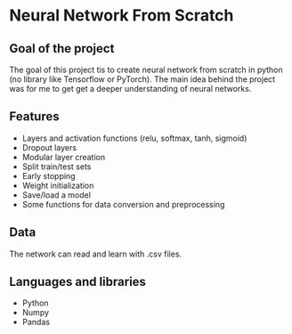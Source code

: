 # Neural Network From Scratch 

## Goal of the project
The goal of this project tis to create neural network from scratch in python (no library like Tensorflow or PyTorch). The main idea behind the project was for me to get get a deeper understanding of neural networks.

## Features
- Layers and activation functions (relu, softmax, tanh, sigmoid)
- Dropout layers
- Modular layer creation
- Split train/test sets
- Early stopping
- Weight initialization
- Save/load a model
- Some functions for data conversion and preprocessing

## Data
The network can read and learn with .csv files.

## Languages and libraries
- Python
- Numpy
- Pandas